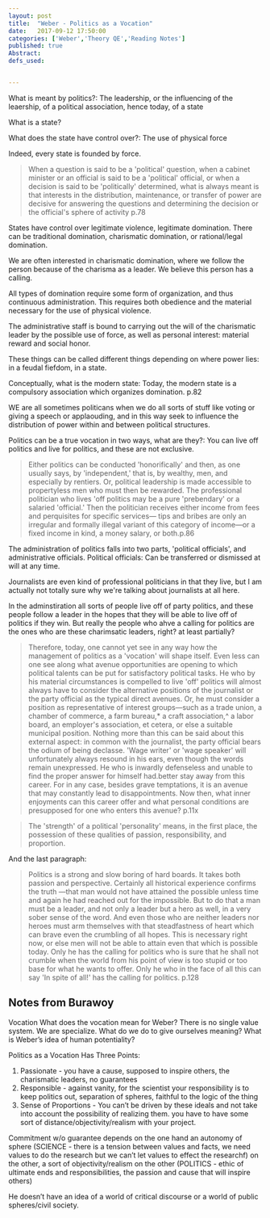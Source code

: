 ```yaml
---
layout: post
title:  "Weber - Politics as a Vocation"
date:   2017-09-12 17:50:00
categories: ['Weber','Theory QE','Reading Notes']
published: true
Abstract:
defs_used:


---
```


<def>What is meant by politics?: The leadership, or the influencing of the leaership, of a political association, hence today, of a state</def>

What is a state?

<def>What does the state have control over?: The use of physical force</def>

Indeed, every state is founded by force.
>When a question is said
to be a 'political' question, when a cabinet minister or an official is said
to be a 'political' official, or when a decision is said to be 'politically'
determined, what is always meant is that interests in the distribution,
maintenance, or transfer of power are decisive for answering the questions
and determining the decision or the official's sphere of activity p.78

States have control over legitimate violence, legitimate domination. There can be traditional domination, charismatic domination, or rational/legal domination.

We are often interested in charismatic domination, where we follow the person because of the charisma as a leader. We believe this person has a calling.

All types of domination require some form of organization, and thus continuous administration. This requires both obedience and the material necessary for the use of physical violence.  

The administrative staff is bound to carrying out the will of the charismatic leader by the possible use of force, as well as personal interest: material reward and social honor.

These things can be called different things depending on where power lies: in a feudal fiefdom, in a state.

<def>Conceptually, what is the modern state: Today, the modern state is a compulsory association which organizes domination. p.82</def>

WE are all sometimes politicans when we do all sorts of stuff like voting or giving a speech or applaouding, and in this way seek to influence the distribution of power within and between political structures.

<def>Politics can be a true vocation in two ways, what are they?: You can live off politics and live for politics, and these are not exclusive.</def>

>Either politics can be conducted 'honorifically' and then, as one usually
says, by 'independent,' that is, by wealthy, men, and especially by
rentiers. Or, political leadership is made accessible to propertyless men
who must then be rewarded. The professional politician who lives 'off
politics may be a pure 'prebendary' or a salaried 'official.' Then the politician
receives either income from fees and perquisites for specific services—
tips and bribes are only an irregular and formally illegal variant
of this category of income—or a fixed income in kind, a money salary,
or both.p.86

The administration of politics falls into two parts, 'political officials', and administrative officials.
<def>Political officials: Can be transferred or dismissed at will at any time.</def>

Journalists are even kind of professional politicians in that they live, but I am actually not totally sure why we're talking about journalists at all here.

In the adminstiration all sorts of people live off of party politics, and these people follow a leader in the hopes that they will be able to live off of politics if they win.   But really the people who ahve a calling for politics are the ones who are these charimsatic leaders, right? at least partially?

>Therefore, today, one cannot yet see in any way how the management
of politics as a 'vocation' will shape itself. Even less can one see
along what avenue opportunities are opening to which political talents
can be put for satisfactory political tasks. He who by his material circumstances
is compelled to live 'off' politics will almost always have to consider
the alternative positions of the journalist or the party official as the
typical direct avenues. Or, he must consider a position as representative
of interest groups—such as a trade union, a chamber of commerce, a farm
bureau,* a craft association,^ a labor board, an employer's association,
et cetera, or else a suitable municipal position. Nothing more than this
can be said about this external aspect: in common with the journalist,
the party official bears the odium of being declasse. 'Wage writer' or
'wage speaker' will unfortunately always resound in his ears, even
though the words remain unexpressed. He who is inwardly defenseless
and unable to find the proper answer for himself had.better stay away
from this career. For in any case, besides grave temptations, it is an
avenue that may constantly lead to disappointments. Now then, what
inner enjoyments can this career offer and what personal conditions are
presupposed for one who enters this avenue? p.11x

>The 'strength' of a political 'personality' means, in the first place, the possession
of these qualities of passion, responsibility, and proportion.



And the last paragraph:
>Politics is a strong and slow boring of hard boards. It takes both passion
and perspective. Certainly all historical experience confirms the truth
—that man would not have attained the possible unless time and again
he had reached out for the impossible. But to do that a man must be a
leader, and not only a leader but a hero as well, in a very sober sense
of the word. And even those who are neither leaders nor heroes must
arm themselves with that steadfastness of heart which can brave even
the crumbling of all hopes. This is necessary right now, or else men
will not be able to attain even that which is possible today. Only he has
the calling for politics who is sure that he shall not crumble when the
world from his point of view is too stupid or too base for what he wants
to offer. Only he who in the face of all this can say 'In spite of all!' has
the calling for politics. p.128

## Notes from Burawoy
Vocation
What does the vocation mean for Weber? There is no single value system. We are specialize. What do we do to give ourselves meaning? What is Weber’s idea of human potentiality?

Politics as a Vocation Has Three Points:
1. Passionate - you have a cause, supposed to inspire others, the charismatic leaders, no guarantees
2. Responsible - against vanity, for the scientist your responsibility is to keep politics out, separation of spheres, faithful to the logic of the thing
3. Sense of Proportions - You can’t be driven by these ideals and not take into account the possibility of realizing them. you have to have some sort of distance/objectivity/realism with your project.


Commitment w/o guarantee depends
on the one hand an autonomy of sphere (SCIENCE - there is a tension between values and facts, we need values to do the research but we can’t let values to effect the researchf)
on the other, a sort of objectivity/realism on the other (POLITICS - ethic of ultimate ends and responsibilities, the passion and cause that will inspire others)

He doesn’t have an idea of a world of critical discourse or a world of public spheres/civil society.
